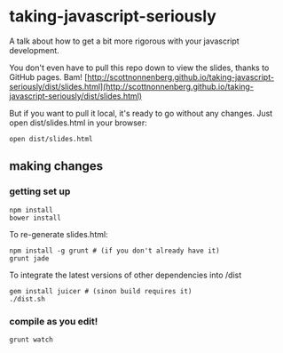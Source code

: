 taking-javascript-seriously
===========================

A talk about how to get a bit more rigorous with your javascript development.

You don't even have to pull this repo down to view the slides, thanks to GitHub pages. Bam! [http://scottnonnenberg.github.io/taking-javascript-seriously/dist/slides.html](http://scottnonnenberg.github.io/taking-javascript-seriously/dist/slides.html)

But if you want to pull it local, it's ready to go without any changes. Just open dist/slides.html in your browser:

```
open dist/slides.html
```

## making changes

### getting set up

```
npm install
bower install
```
To re-generate slides.html:

```
npm install -g grunt # (if you don't already have it)
grunt jade
```

To integrate the latest versions of other dependencies into /dist

```
gem install juicer # (sinon build requires it)
./dist.sh
```

### compile as you edit!

```
grunt watch
```
